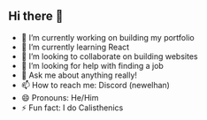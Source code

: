 ## Hi there 👋
- 🔭 I’m currently working on building my portfolio
- 🌱 I’m currently learning React
- 👯 I’m looking to collaborate on building websites
- 🤔 I’m looking for help with finding a job
- 💬 Ask me about anything really!
- 📫 How to reach me: Discord (newelhan)
- 😄 Pronouns: He/Him
- ⚡ Fun fact: I do Calisthenics
